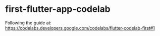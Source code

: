 # first-flutter-app-codelab
Following the guide at: https://codelabs.developers.google.com/codelabs/flutter-codelab-first#1
